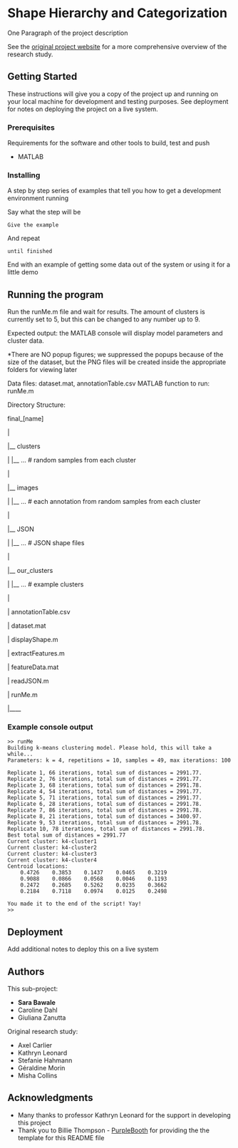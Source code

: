 # Shape Hierarchy and Categorization

One Paragraph of the project description

See the <a href="http://2dshapesstructure.github.io">original project website</a> for a more comprehensive overview of the research study.

## Getting Started

These instructions will give you a copy of the project up and running on
your local machine for development and testing purposes. See deployment
for notes on deploying the project on a live system.

### Prerequisites

Requirements for the software and other tools to build, test and push 
- MATLAB

### Installing

A step by step series of examples that tell you how to get a development
environment running

Say what the step will be

    Give the example

And repeat

    until finished

End with an example of getting some data out of the system or using it
for a little demo

## Running the program

Run the runMe.m file and wait for results. The amount of clusters is currently set to 5, but this can be changed to any number up to 9.

Expected output: the MATLAB console will display model parameters and cluster data.

*There are NO popup figures; we suppressed the popups because of the size of the dataset, but the PNG files will be created inside the appropriate folders for viewing later

Data files: dataset.mat, annotationTable.csv
MATLAB function to run: runMe.m

Directory Structure:

final_[name]

|

|__ clusters

|     |__ ... # random samples from each cluster

|

|__ images

|     |__ ... # each annotation from random samples from each cluster

|

|__ JSON

|     |__ ... # JSON shape files

|

|__ our_clusters

|     |__ ... # example clusters

| 

| annotationTable.csv

| dataset.mat

| displayShape.m

| extractFeatures.m

| featureData.mat

| readJSON.m

| runMe.m

|____


### Example console output

```
>> runMe
Building k-means clustering model. Please hold, this will take a while...
Parameters: k = 4, repetitions = 10, samples = 49, max iterations: 100

Replicate 1, 66 iterations, total sum of distances = 2991.77.
Replicate 2, 76 iterations, total sum of distances = 2991.77.
Replicate 3, 68 iterations, total sum of distances = 2991.78.
Replicate 4, 54 iterations, total sum of distances = 2991.77.
Replicate 5, 71 iterations, total sum of distances = 2991.77.
Replicate 6, 28 iterations, total sum of distances = 2991.78.
Replicate 7, 86 iterations, total sum of distances = 2991.78.
Replicate 8, 21 iterations, total sum of distances = 3400.97.
Replicate 9, 53 iterations, total sum of distances = 2991.78.
Replicate 10, 78 iterations, total sum of distances = 2991.78.
Best total sum of distances = 2991.77
Current cluster: k4-cluster1
Current cluster: k4-cluster2
Current cluster: k4-cluster3
Current cluster: k4-cluster4
Centroid locations:
    0.4726    0.3853    0.1437    0.0465    0.3219
    0.9088    0.0866    0.0568    0.0046    0.1193
    0.2472    0.2685    0.5262    0.0235    0.3662
    0.2184    0.7118    0.0974    0.0125    0.2498

You made it to the end of the script! Yay!
>> 
```

## Deployment

Add additional notes to deploy this on a live system


## Authors

This sub-project:

  - **Sara Bawale**
  - Caroline Dahl
  - Giuliana Zanutta

Original research study:

  - Axel Carlier
  - Kathryn Leonard
  - Stefanie Hahmann
  - Géraldine Morin
  - Misha Collins

## Acknowledgments

  - Many thanks to professor Kathryn Leonard for the support in developing this project
  - Thank you to Billie Thompson - <a href="https://github.com/PurpleBooth">PurpleBooth</a> for providing the the template for this README file
